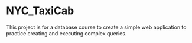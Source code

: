 # NYC_TaxiCab
This project is for a database course to create a simple web application to practice creating and executing complex queries. 